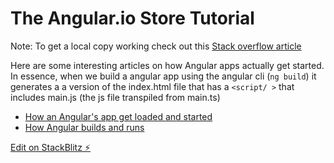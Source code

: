 # The Angular.io Store Tutorial

Note: To get a local copy working check out this [Stack overflow article](https://stackoverflow.com/questions/52560532/export-angular-project-from-stackblitz-to-local)

Here are some interesting articles on how Angular apps actually get started. In essence, when we build a angular app using the angular cli (`ng build`) it generates a a version of the index.html file that has a `<script/ >` that includes main.js (the js file transpiled from main.ts)
- [How an Angular's app get loaded and started](https://www.javatpoint.com/how-an-angular-app-get-loaded-and-started)
- [How Angular builds and runs](https://stackoverflow.com/questions/48942691/how-angular-builds-and-runs)

[Edit on StackBlitz ⚡️](https://stackblitz.com/edit/angular-v3kqut)